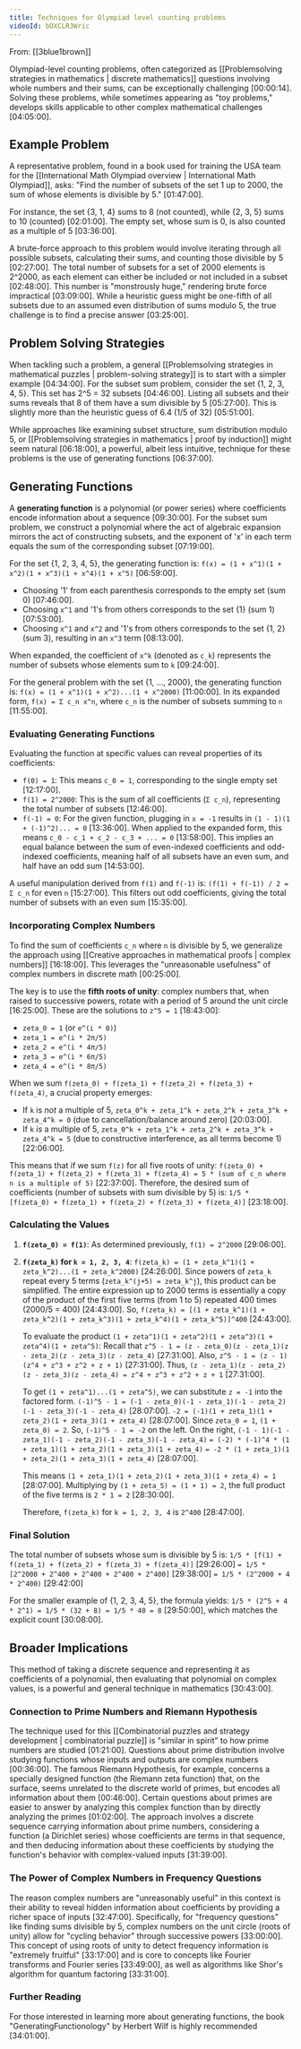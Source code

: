 ```yaml
---
title: Techniques for Olympiad level counting problems
videoId: bOXCLR3Wric
---
```


From: [[3blue1brown]] <br/> 

Olympiad-level counting problems, often categorized as [[Problemsolving strategies in mathematics | discrete mathematics]] questions involving whole numbers and their sums, can be exceptionally challenging <a class="yt-timestamp" data-t="00:00:14">[00:00:14]</a>. Solving these problems, while sometimes appearing as "toy problems," develops skills applicable to other complex mathematical challenges <a class="yt-timestamp" data-t="04:05:00">[04:05:00]</a>.

## Example Problem

A representative problem, found in a book used for training the USA team for the [[International Math Olympiad overview | International Math Olympiad]], asks: "Find the number of subsets of the set 1 up to 2000, the sum of whose elements is divisible by 5." <a class="yt-timestamp" data-t="01:47:00">[01:47:00]</a>.

For instance, the set {3, 1, 4} sums to 8 (not counted), while {2, 3, 5} sums to 10 (counted) <a class="yt-timestamp" data-t="02:01:00">[02:01:00]</a>. The empty set, whose sum is 0, is also counted as a multiple of 5 <a class="yt-timestamp" data-t="03:36:00">[03:36:00]</a>.

A brute-force approach to this problem would involve iterating through all possible subsets, calculating their sums, and counting those divisible by 5 <a class="yt-timestamp" data-t="02:27:00">[02:27:00]</a>. The total number of subsets for a set of 2000 elements is 2^2000, as each element can either be included or not included in a subset <a class="yt-timestamp" data-t="02:48:00">[02:48:00]</a>. This number is "monstrously huge," rendering brute force impractical <a class="yt-timestamp" data-t="03:09:00">[03:09:00]</a>. While a heuristic guess might be one-fifth of all subsets due to an assumed even distribution of sums modulo 5, the true challenge is to find a precise answer <a class="yt-timestamp" data-t="03:25:00">[03:25:00]</a>.

## Problem Solving Strategies

When tackling such a problem, a general [[Problemsolving strategies in mathematical puzzles | problem-solving strategy]] is to start with a simpler example <a class="yt-timestamp" data-t="04:34:00">[04:34:00]</a>. For the subset sum problem, consider the set {1, 2, 3, 4, 5}. This set has 2^5 = 32 subsets <a class="yt-timestamp" data-t="04:46:00">[04:46:00]</a>. Listing all subsets and their sums reveals that 8 of them have a sum divisible by 5 <a class="yt-timestamp" data-t="05:27:00">[05:27:00]</a>. This is slightly more than the heuristic guess of 6.4 (1/5 of 32) <a class="yt-timestamp" data-t="05:51:00">[05:51:00]</a>.

While approaches like examining subset structure, sum distribution modulo 5, or [[Problemsolving strategies in mathematics | proof by induction]] might seem natural <a class="yt-timestamp" data-t="06:18:00">[06:18:00]</a>, a powerful, albeit less intuitive, technique for these problems is the use of generating functions <a class="yt-timestamp" data-t="06:37:00">[06:37:00]</a>.

## Generating Functions

A **generating function** is a polynomial (or power series) where coefficients encode information about a sequence <a class="yt-timestamp" data-t="09:30:00">[09:30:00]</a>. For the subset sum problem, we construct a polynomial where the act of algebraic expansion mirrors the act of constructing subsets, and the exponent of 'x' in each term equals the sum of the corresponding subset <a class="yt-timestamp" data-t="07:19:00">[07:19:00]</a>.

For the set {1, 2, 3, 4, 5}, the generating function is:
`f(x) = (1 + x^1)(1 + x^2)(1 + x^3)(1 + x^4)(1 + x^5)` <a class="yt-timestamp" data-t="06:59:00">[06:59:00]</a>.

*   Choosing '1' from each parenthesis corresponds to the empty set (sum 0) <a class="yt-timestamp" data-t="07:46:00">[07:46:00]</a>.
*   Choosing `x^1` and '1's from others corresponds to the set {1} (sum 1) <a class="yt-timestamp" data-t="07:53:00">[07:53:00]</a>.
*   Choosing `x^1` and `x^2` and '1's from others corresponds to the set {1, 2} (sum 3), resulting in an `x^3` term <a class="yt-timestamp" data-t="08:13:00">[08:13:00]</a>.

When expanded, the coefficient of `x^k` (denoted as `c_k`) represents the number of subsets whose elements sum to `k` <a class="yt-timestamp" data-t="09:24:00">[09:24:00]</a>.

For the general problem with the set {1, ..., 2000}, the generating function is:
`f(x) = (1 + x^1)(1 + x^2)...(1 + x^2000)` <a class="yt-timestamp" data-t="11:00:00">[11:00:00]</a>.
In its expanded form, `f(x) = Σ c_n x^n`, where `c_n` is the number of subsets summing to `n` <a class="yt-timestamp" data-t="11:55:00">[11:55:00]</a>.

### Evaluating Generating Functions

Evaluating the function at specific values can reveal properties of its coefficients:

*   `f(0) = 1`: This means `c_0 = 1`, corresponding to the single empty set <a class="yt-timestamp" data-t="12:17:00">[12:17:00]</a>.
*   `f(1) = 2^2000`: This is the sum of all coefficients (`Σ c_n`), representing the total number of subsets <a class="yt-timestamp" data-t="12:46:00">[12:46:00]</a>.
*   `f(-1) = 0`: For the given function, plugging in `x = -1` results in `(1 - 1)(1 + (-1)^2)... = 0` <a class="yt-timestamp" data-t="13:36:00">[13:36:00]</a>. When applied to the expanded form, this means `c_0 - c_1 + c_2 - c_3 + ... = 0` <a class="yt-timestamp" data-t="13:58:00">[13:58:00]</a>. This implies an equal balance between the sum of even-indexed coefficients and odd-indexed coefficients, meaning half of all subsets have an even sum, and half have an odd sum <a class="yt-timestamp" data-t="14:53:00">[14:53:00]</a>.

A useful manipulation derived from `f(1)` and `f(-1)` is:
`(f(1) + f(-1)) / 2 = Σ c_n` for even `n` <a class="yt-timestamp" data-t="15:27:00">[15:27:00]</a>.
This filters out odd coefficients, giving the total number of subsets with an even sum <a class="yt-timestamp" data-t="15:35:00">[15:35:00]</a>.

### Incorporating Complex Numbers

To find the sum of coefficients `c_n` where `n` is divisible by 5, we generalize the approach using [[Creative approaches in mathematical proofs | complex numbers]] <a class="yt-timestamp" data-t="16:18:00">[16:18:00]</a>. This leverages the "unreasonable usefulness" of complex numbers in discrete math <a class="yt-timestamp" data-t="00:25:00">[00:25:00]</a>.

The key is to use the **fifth roots of unity**: complex numbers that, when raised to successive powers, rotate with a period of 5 around the unit circle <a class="yt-timestamp" data-t="16:25:00">[16:25:00]</a>. These are the solutions to `z^5 = 1` <a class="yt-timestamp" data-t="18:43:00">[18:43:00]</a>:
*   `zeta_0 = 1` (or `e^(i * 0)`)
*   `zeta_1 = e^(i * 2π/5)`
*   `zeta_2 = e^(i * 4π/5)`
*   `zeta_3 = e^(i * 6π/5)`
*   `zeta_4 = e^(i * 8π/5)`

When we sum `f(zeta_0) + f(zeta_1) + f(zeta_2) + f(zeta_3) + f(zeta_4)`, a crucial property emerges:
*   If `k` is *not* a multiple of 5, `zeta_0^k + zeta_1^k + zeta_2^k + zeta_3^k + zeta_4^k = 0` (due to cancellation/balance around zero) <a class="yt-timestamp" data-t="20:03:00">[20:03:00]</a>.
*   If `k` *is* a multiple of 5, `zeta_0^k + zeta_1^k + zeta_2^k + zeta_3^k + zeta_4^k = 5` (due to constructive interference, as all terms become 1) <a class="yt-timestamp" data-t="22:06:00">[22:06:00]</a>.

This means that if we sum `f(z)` for all five roots of unity:
`f(zeta_0) + f(zeta_1) + f(zeta_2) + f(zeta_3) + f(zeta_4) = 5 * (sum of c_n where n is a multiple of 5)` <a class="yt-timestamp" data-t="22:37:00">[22:37:00]</a>.
Therefore, the desired sum of coefficients (number of subsets with sum divisible by 5) is:
`1/5 * [f(zeta_0) + f(zeta_1) + f(zeta_2) + f(zeta_3) + f(zeta_4)]` <a class="yt-timestamp" data-t="23:18:00">[23:18:00]</a>.

### Calculating the Values

1.  **`f(zeta_0) = f(1)`**: As determined previously, `f(1) = 2^2000` <a class="yt-timestamp" data-t="29:06:00">[29:06:00]</a>.
2.  **`f(zeta_k)` for `k = 1, 2, 3, 4`**:
    `f(zeta_k) = (1 + zeta_k^1)(1 + zeta_k^2)...(1 + zeta_k^2000)` <a class="yt-timestamp" data-t="24:26:00">[24:26:00]</a>.
    Since powers of `zeta_k` repeat every 5 terms (`zeta_k^(j+5) = zeta_k^j`), this product can be simplified. The entire expression up to 2000 terms is essentially a copy of the product of the first five terms (from 1 to 5) repeated 400 times (2000/5 = 400) <a class="yt-timestamp" data-t="24:43:00">[24:43:00]</a>.
    So, `f(zeta_k) = [(1 + zeta_k^1)(1 + zeta_k^2)(1 + zeta_k^3)(1 + zeta_k^4)(1 + zeta_k^5)]^400` <a class="yt-timestamp" data-t="24:43:00">[24:43:00]</a>.

    To evaluate the product `(1 + zeta^1)(1 + zeta^2)(1 + zeta^3)(1 + zeta^4)(1 + zeta^5)`:
    Recall that `z^5 - 1 = (z - zeta_0)(z - zeta_1)(z - zeta_2)(z - zeta_3)(z - zeta_4)` <a class="yt-timestamp" data-t="27:31:00">[27:31:00]</a>.
    Also, `z^5 - 1 = (z - 1)(z^4 + z^3 + z^2 + z + 1)` <a class="yt-timestamp" data-t="27:31:00">[27:31:00]</a>.
    Thus, `(z - zeta_1)(z - zeta_2)(z - zeta_3)(z - zeta_4) = z^4 + z^3 + z^2 + z + 1` <a class="yt-timestamp" data-t="27:31:00">[27:31:00]</a>.

    To get `(1 + zeta^1)...(1 + zeta^5)`, we can substitute `z = -1` into the factored form.
    `(-1)^5 - 1 = (-1 - zeta_0)(-1 - zeta_1)(-1 - zeta_2)(-1 - zeta_3)(-1 - zeta_4)` <a class="yt-timestamp" data-t="28:07:00">[28:07:00]</a>.
    `-2 = (-1)(1 + zeta_1)(1 + zeta_2)(1 + zeta_3)(1 + zeta_4)` <a class="yt-timestamp" data-t="28:07:00">[28:07:00]</a>.
    Since `zeta_0 = 1`, `(1 + zeta_0) = 2`.
    So, `(-1)^5 - 1 = -2` on the left.
    On the right, `(-1 - 1)(-1 - zeta_1)(-1 - zeta_2)(-1 - zeta_3)(-1 - zeta_4)`
    `= (-2) * (-1)^4 * (1 + zeta_1)(1 + zeta_2)(1 + zeta_3)(1 + zeta_4)`
    `= -2 * (1 + zeta_1)(1 + zeta_2)(1 + zeta_3)(1 + zeta_4)` <a class="yt-timestamp" data-t="28:07:00">[28:07:00]</a>.

    This means `(1 + zeta_1)(1 + zeta_2)(1 + zeta_3)(1 + zeta_4) = 1` <a class="yt-timestamp" data-t="28:07:00">[28:07:00]</a>.
    Multiplying by `(1 + zeta_5) = (1 + 1) = 2`, the full product of the five terms is `2 * 1 = 2` <a class="yt-timestamp" data-t="28:30:00">[28:30:00]</a>.

    Therefore, `f(zeta_k)` for `k = 1, 2, 3, 4` is `2^400` <a class="yt-timestamp" data-t="28:47:00">[28:47:00]</a>.

### Final Solution

The total number of subsets whose sum is divisible by 5 is:
`1/5 * [f(1) + f(zeta_1) + f(zeta_2) + f(zeta_3) + f(zeta_4)]` <a class="yt-timestamp" data-t="29:26:00">[29:26:00]</a>
`= 1/5 * [2^2000 + 2^400 + 2^400 + 2^400 + 2^400]` <a class="yt-timestamp" data-t="29:38:00">[29:38:00]</a>
`= 1/5 * (2^2000 + 4 * 2^400)` <a class="yt-timestamp" data-t="29:42:00">[29:42:00]</a>

For the smaller example of {1, 2, 3, 4, 5}, the formula yields:
`1/5 * (2^5 + 4 * 2^1) = 1/5 * (32 + 8) = 1/5 * 40 = 8` <a class="yt-timestamp" data-t="29:50:00">[29:50:00]</a>, which matches the explicit count <a class="yt-timestamp" data-t="30:08:00">[30:08:00]</a>.

## Broader Implications

This method of taking a discrete sequence and representing it as coefficients of a polynomial, then evaluating that polynomial on complex values, is a powerful and general technique in mathematics <a class="yt-timestamp" data-t="30:43:00">[30:43:00]</a>.

### Connection to Prime Numbers and Riemann Hypothesis

The technique used for this [[Combinatorial puzzles and strategy development | combinatorial puzzle]] is "similar in spirit" to how prime numbers are studied <a class="yt-timestamp" data-t="01:21:00">[01:21:00]</a>. Questions about prime distribution involve studying functions whose inputs and outputs are complex numbers <a class="yt-timestamp" data-t="00:36:00">[00:36:00]</a>. The famous Riemann Hypothesis, for example, concerns a specially designed function (the Riemann zeta function) that, on the surface, seems unrelated to the discrete world of primes, but encodes all information about them <a class="yt-timestamp" data-t="00:46:00">[00:46:00]</a>. Certain questions about primes are easier to answer by analyzing this complex function than by directly analyzing the primes <a class="yt-timestamp" data-t="01:02:00">[01:02:00]</a>. The approach involves a discrete sequence carrying information about prime numbers, considering a function (a Dirichlet series) whose coefficients are terms in that sequence, and then deducing information about these coefficients by studying the function's behavior with complex-valued inputs <a class="yt-timestamp" data-t="31:39:00">[31:39:00]</a>.

### The Power of Complex Numbers in Frequency Questions

The reason complex numbers are "unreasonably useful" in this context is their ability to reveal hidden information about coefficients by providing a richer space of inputs <a class="yt-timestamp" data-t="32:47:00">[32:47:00]</a>. Specifically, for "frequency questions" like finding sums divisible by 5, complex numbers on the unit circle (roots of unity) allow for "cycling behavior" through successive powers <a class="yt-timestamp" data-t="33:00:00">[33:00:00]</a>. This concept of using roots of unity to detect frequency information is "extremely fruitful" <a class="yt-timestamp" data-t="33:17:00">[33:17:00]</a> and is core to concepts like Fourier transforms and Fourier series <a class="yt-timestamp" data-t="33:49:00">[33:49:00]</a>, as well as algorithms like Shor's algorithm for quantum factoring <a class="yt-timestamp" data-t="33:31:00">[33:31:00]</a>.

### Further Reading

For those interested in learning more about generating functions, the book "GeneratingFunctionology" by Herbert Wilf is highly recommended <a class="yt-timestamp" data-t="34:01:00">[34:01:00]</a>.